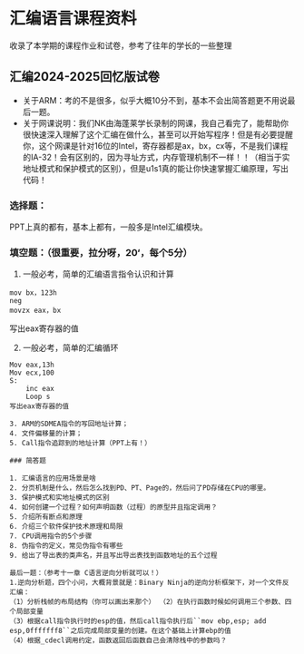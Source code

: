
# 汇编语言课程资料

收录了本学期的课程作业和试卷，参考了往年的学长的一些整理

##  汇编2024-2025回忆版试卷

+ 关于ARM：考的不是很多，似乎大概10分不到，基本不会出简答题更不用说最后一题。
+ 关于网课说明：我们NK由海蓬莱学长录制的网课，我自己看完了，能帮助你很快速深入理解了这个汇编在做什么，甚至可以开始写程序！但是有必要提醒你，这个网课是针对16位的Intel，寄存器都是ax，bx，cx等，不是我们课程的IA-32！会有区别的，因为寻址方式，内存管理机制不一样！！（相当于实地址模式和保护模式的区别），但是u1s1真的能让你快速掌握汇编原理，写出代码！

### 选择题：
PPT上真的都有，基本上都有，一般多是Intel汇编模块。

### 填空题：（很重要，拉分呀，20‘，每个5分）
1. 一般必考，简单的汇编语言指令认识和计算
```
mov bx，123h
neg
movzx eax，bx
```
写出eax寄存器的值

2. 一般必考，简单的汇编循环
```
Mov eax,13h
Mov ecx,100
S:
	inc eax
	Loop s
写出eax寄存器的值

3. ARM的SDMEA指令的写回地址计算；
4. 文件偏移量的计算；
5. Call指令追踪到的地址计算（PPT上有！）

### 简答题

1. 汇编语言的应用场景是啥
2. 分页机制是什么，然后怎么找到PD、PT、Page的，然后问了PD存储在CPU的哪里。
3. 保护模式和实地址模式的区别
4. 如何创建一个过程？如何声明函数（过程）的原型并且指定调用？
5. 介绍所有断点和原理
6. 介绍三个软件保护技术原理和局限
7. CPU调用指令的5个步骤
8. 伪指令的定义，常见伪指令有哪些
9. 给出了导出表的类声名，并且写出导出表找到函数地址的五个过程

最后一题：（参考十一章 C语言逆向分析就可以！）
1.逆向分析题，四个小问，大概背景就是：Binary Ninja的逆向分析框架下，对一个文件反汇编：
（1）分析栈帧的布局结构（你可以画出来那个） （2）在执行函数时候如何调用三个参数、四个局部变量
（3）根据call指令执行时的esp的值，然后call指令执行后``mov ebp,esp; add esp,0fffffff8``之后完成局部变量的创建。在这个基础上计算ebp的值
（4）根据_cdecl调用约定，函数返回后函数自己会清除栈中的参数吗？
